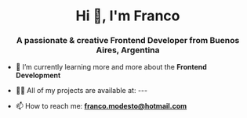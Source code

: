<h1 align="center">Hi 👋, I'm Franco</h1>
<h3 align="center">A passionate & creative Frontend Developer from Buenos Aires, Argentina</h3>


- 🌱 I’m currently learning more and more about the **Frontend Development**

- 👨‍💻 All of my projects are available at: ---

- 📫 How to reach me: **franco.modesto@hotmail.com**
